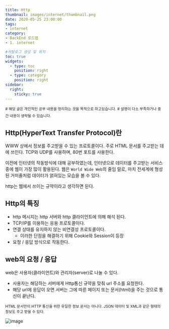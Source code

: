```yaml
---
title: Http
thumbnail: images/internet/thumbnail.png
date: 2020-05-25 23:00:00
tags: 
- internet
category: 
- BackEnd 로드맵 
- 1. internet

#카탈로그 생성 및 위치
toc: true
widgets:
  - type: toc
    position: right
  - type: category
    position: right
sidebar:
  right:
    sticky: true
---
```

<sup># 해당 글은 개인적인 공부 내용을 정리하는 것을 목적으로 하고있습니다.</sup>
<sup># 설명이 다소 부족하거나 중간 내용이 생략될 수 있습니다.</sup>

## Http(HyperText Transfer Protocol)란 
WWW 상에서 정보를 주고받을 수 있는 프로토콜이다. 주로 HTML 문서를 주고받는 데에 쓰인다. TCP와 UDP를 사용하며, 80번 포트를 사용한다.
<!-- more -->

이전에 인터넷의 작동방식에 대해 공부하였는데, 인터넷으로 데이터를 주고받는 서비스중에 웹이 가장 많이 활용된다. 웹은 `World Wide Web`의 줄임 말로, 마치 전세계에 형성된 거미줄처럼 데이터가 얽혀있는 모습을 볼 수 있다. 

http는 웹에서 쓰이는 규약이라고 생각하면 된다.

## Http의 특징
- http 메시지는 http 서버와 http 클라이언트에 의해 해석 된다.
- TCP/IP를 이용하는 응용 프로토콜이다.
- 연결 상태를 유지하지 않는 비연결성 프로토콜이다.
  - 이러한 단점을 해결하기 위해 Cookie와 Session이 등장
- 요청 / 응답 방식으로 작동한다.

## web의 요청 / 응답
web은 사용자(클라이언트)와 관리자(server)로 나눌 수 있다.

- 사용자는 해당하는 서버에게 Http통신 규약을 맞춰  url 주소를 요청한다. 
- 해당 url에 응답이 오면 서버는 그에 따른 페이지 또는 문서(html)을 주는 것으로 통신이 끝난다.

<sup>HTML 문서만이 HTTP 통신을 위한 유일한 정보 문서는 아니다. JSON 데이터 및 XML과 같은 형태의 정보도 주고 받을 수 있다.</sup>

![image](https://gojaebeom.github.io/images/internet/example01.png)